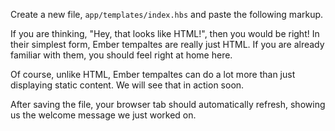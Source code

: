 Create a new file, `app/templates/index.hbs` and paste the following
markup.

If you are thinking, "Hey, that looks like HTML!", then you would be
right! In their simplest form, Ember tempaltes are really just HTML. If
you are already familiar with them, you should feel right at home here.

Of course, unlike HTML, Ember tempaltes can do a lot more than just
displaying static content. We will see that in action soon.

After saving the file, your browser tab should automatically refresh,
showing us the welcome message we just worked on.
